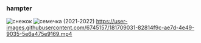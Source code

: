### hampter
![снежок](https://user-images.githubusercontent.com/6745157/120861058-61fe8f00-c58f-11eb-8d59-56b69b68cf52.jpg)
![семечка (2021-2022)](https://user-images.githubusercontent.com/6745157/180644262-20f99617-0975-46fe-861f-c99bd51b0d36.jpg)
https://user-images.githubusercontent.com/6745157/181709031-82814f9c-ae7d-4e49-9035-5e6a475e9169.mp4
